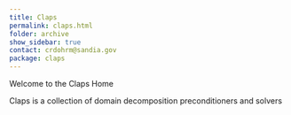 ```yaml
---
title: Claps
permalink: claps.html
folder: archive
show_sidebar: true
contact: crdohrm@sandia.gov
package: claps
---
```


Welcome to the Claps Home

Claps is a collection of domain decomposition preconditioners and solvers
